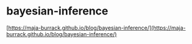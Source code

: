 # bayesian-inference
[https://maja-burrack.github.io/blog/bayesian-inference/](https://maja-burrack.github.io/blog/bayesian-inference/)